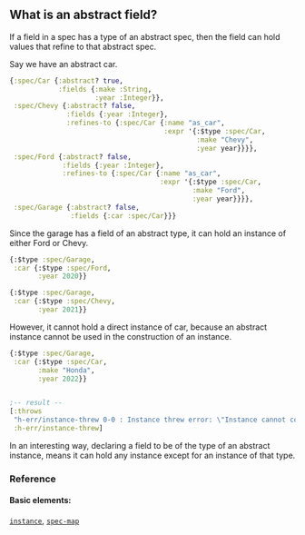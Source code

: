 <!---
  This markdown file was generated. Do not edit.
  -->

## What is an abstract field?

If a field in a spec has a type of an abstract spec, then the field can hold values that refine to that abstract spec.

Say we have an abstract car.

```clojure
{:spec/Car {:abstract? true,
            :fields {:make :String,
                     :year :Integer}},
 :spec/Chevy {:abstract? false,
              :fields {:year :Integer},
              :refines-to {:spec/Car {:name "as_car",
                                      :expr '{:$type :spec/Car,
                                              :make "Chevy",
                                              :year year}}}},
 :spec/Ford {:abstract? false,
             :fields {:year :Integer},
             :refines-to {:spec/Car {:name "as_car",
                                     :expr '{:$type :spec/Car,
                                             :make "Ford",
                                             :year year}}}},
 :spec/Garage {:abstract? false,
               :fields {:car :spec/Car}}}
```

Since the garage has a field of an abstract type, it can hold an instance of either Ford or Chevy.

```clojure
{:$type :spec/Garage,
 :car {:$type :spec/Ford,
       :year 2020}}
```

```clojure
{:$type :spec/Garage,
 :car {:$type :spec/Chevy,
       :year 2021}}
```

However, it cannot hold a direct instance of car, because an abstract instance cannot be used in the construction of an instance.

```clojure
{:$type :spec/Garage,
 :car {:$type :spec/Car,
       :make "Honda",
       :year 2022}}


;-- result --
[:throws
 "h-err/instance-threw 0-0 : Instance threw error: \"Instance cannot contain abstract value\""
 :h-err/instance-threw]
```

In an interesting way, declaring a field to be of the type of an abstract instance, means it can hold any instance except for an instance of that type.

### Reference

#### Basic elements:

[`instance`](../halite_basic-syntax-reference.md#instance), [`spec-map`](../../halite_spec-syntax-reference.md)

